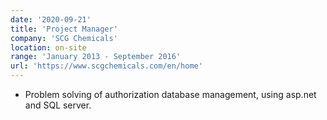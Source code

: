 ```yaml
---
date: '2020-09-21'
title: 'Project Manager'
company: 'SCG Chemicals'
location: on-site
range: 'January 2013 - September 2016'
url: 'https://www.scgchemicals.com/en/home'
---
```


- Problem solving of authorization database management, using asp.net and SQL server.
